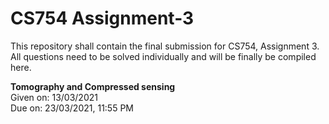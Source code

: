 # CS754 Assignment-3
This repository shall contain the final submission for CS754, Assignment 3.  
All questions need to be solved individually and will be finally be compiled here.

**Tomography and Compressed sensing**  
Given on: 13/03/2021  
Due on: 23/03/2021, 11:55 PM
